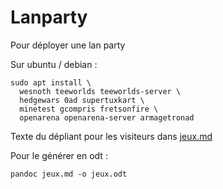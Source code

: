 # Lanparty

Pour déployer une lan party

Sur ubuntu / debian :

    sudo apt install \
      wesnoth teeworlds teeworlds-server \
      hedgewars 0ad supertuxkart \
      minetest gcompris fretsonfire \
      openarena openarena-server armagetronad

Texte du dépliant pour les visiteurs dans [jeux.md](jeux.md)

Pour le générer en odt :

    pandoc jeux.md -o jeux.odt
